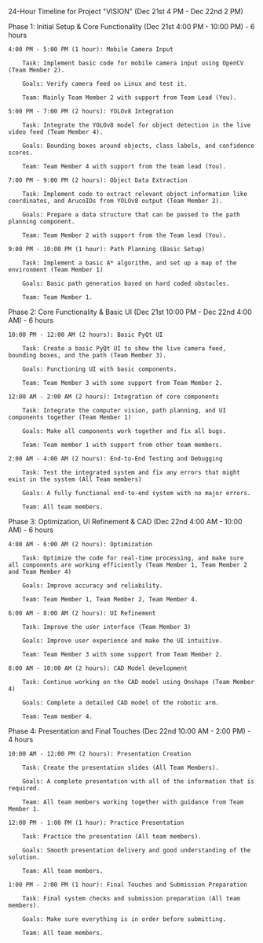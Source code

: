 24-Hour Timeline for Project "VISION" (Dec 21st 4 PM - Dec 22nd 2 PM)

Phase 1: Initial Setup & Core Functionality (Dec 21st 4:00 PM - 10:00 PM) - 6 hours

    4:00 PM - 5:00 PM (1 hour): Mobile Camera Input

        Task: Implement basic code for mobile camera input using OpenCV (Team Member 2).

        Goals: Verify camera feed on Linux and test it.

        Team: Mainly Team Member 2 with support from Team Lead (You).

    5:00 PM - 7:00 PM (2 hours): YOLOv8 Integration

        Task: Integrate the YOLOv8 model for object detection in the live video feed (Team Member 4).

        Goals: Bounding boxes around objects, class labels, and confidence scores.

        Team: Team Member 4 with support from the team lead (You).

    7:00 PM - 9:00 PM (2 hours): Object Data Extraction

        Task: Implement code to extract relevant object information like coordinates, and ArucoIDs from YOLOv8 output (Team Member 2).

        Goals: Prepare a data structure that can be passed to the path planning component.

        Team: Team Member 2 with support from the Team lead (You).

    9:00 PM - 10:00 PM (1 hour): Path Planning (Basic Setup)

        Task: Implement a basic A* algorithm, and set up a map of the environment (Team Member 1)

        Goals: Basic path generation based on hard coded obstacles.

        Team: Team Member 1.

Phase 2: Core Functionality & Basic UI (Dec 21st 10:00 PM - Dec 22nd 4:00 AM) - 6 hours

    10:00 PM - 12:00 AM (2 hours): Basic PyQt UI

        Task: Create a basic PyQt UI to show the live camera feed, bounding boxes, and the path (Team Member 3).

        Goals: Functioning UI with basic components.

        Team: Team Member 3 with some support from Team Member 2.

    12:00 AM - 2:00 AM (2 hours): Integration of core components

        Task: Integrate the computer vision, path planning, and UI components together (Team Member 1)

        Goals: Make all components work together and fix all bugs.

        Team: Team member 1 with support from other team members.

    2:00 AM - 4:00 AM (2 hours): End-to-End Testing and Debugging

        Task: Test the integrated system and fix any errors that might exist in the system (All Team members)

        Goals: A fully functional end-to-end system with no major errors.

        Team: All team members.

Phase 3: Optimization, UI Refinement & CAD (Dec 22nd 4:00 AM - 10:00 AM) - 6 hours

    4:00 AM - 6:00 AM (2 hours): Optimization

        Task: Optimize the code for real-time processing, and make sure all components are working efficiently (Team Member 1, Team Member 2 and Team Member 4)

        Goals: Improve accuracy and reliability.

        Team: Team Member 1, Team Member 2, Team Member 4.

    6:00 AM - 8:00 AM (2 hours): UI Refinement

        Task: Improve the user interface (Team Member 3)

        Goals: Improve user experience and make the UI intuitive.

        Team: Team Member 3 with some support from Team Member 2.

    8:00 AM - 10:00 AM (2 hours): CAD Model development

        Task: Continue working on the CAD model using Onshape (Team Member 4)

        Goals: Complete a detailed CAD model of the robotic arm.

        Team: Team member 4.

Phase 4: Presentation and Final Touches (Dec 22nd 10:00 AM - 2:00 PM) - 4 hours

    10:00 AM - 12:00 PM (2 hours): Presentation Creation

        Task: Create the presentation slides (All Team Members).

        Goals: A complete presentation with all of the information that is required.

        Team: All team members working together with guidance from Team Member 1.

    12:00 PM - 1:00 PM (1 hour): Practice Presentation

        Task: Practice the presentation (All team members).

        Goals: Smooth presentation delivery and good understanding of the solution.

        Team: All team members.

    1:00 PM - 2:00 PM (1 hour): Final Touches and Submission Preparation

        Task: Final system checks and submission preparation (All team members).

        Goals: Make sure everything is in order before submitting.

        Team: All team members.